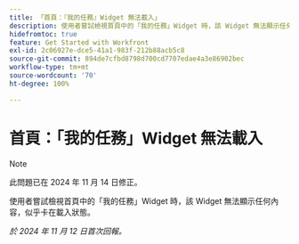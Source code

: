 ```yaml
---
title: 「首頁：『我的任務』Widget 無法載入」
description: 使用者嘗試檢視首頁中的「我的任務」Widget 時，該 Widget 無法顯示任何內容，似乎卡在載入狀態。
hidefromtoc: true
feature: Get Started with Workfront
exl-id: 2c06927e-dce5-41a1-983f-212b88acb5c8
source-git-commit: 894de7cfbd8798d700cd7707edae4a3e86902bec
workflow-type: tm+mt
source-wordcount: '70'
ht-degree: 100%

---
```


# 首頁：「我的任務」Widget 無法載入

>[!NOTE]
>
>此問題已在 2024 年 11 月 14 日修正。

使用者嘗試檢視首頁中的「我的任務」Widget 時，該 Widget 無法顯示任何內容，似乎卡在載入狀態。

_於 2024 年 11 月 12 日首次回報。_
